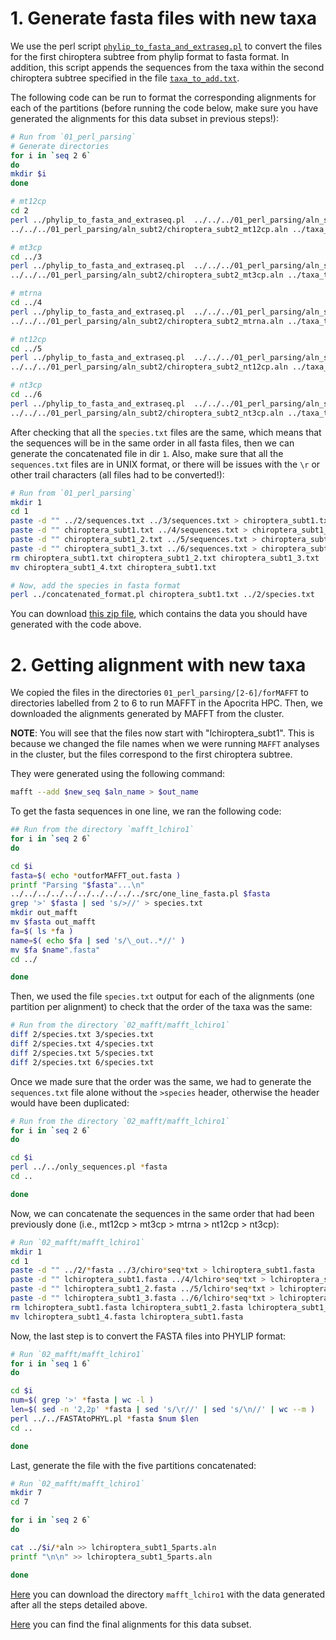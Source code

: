 # 1. Generate fasta files with new taxa
We use the perl script
[`phylip_to_fasta_and_extraseq.pl`](https://github.com/sabifo4/mammals_dating/tree/main/02_SeqBayes_S2/00_Data_filtering/00_data_curation/chiroptera/filter_aln/extra_filtering/02_MAFFT_subt1/01_perl_parsing/phylip_to_fasta_and_extraseq.pl)
to convert the files for the first chiroptera subtree from phylip format to fasta format. In addition, this
script appends the sequences from the taxa within the second chiroptera subtree specified in the file 
[`taxa_to_add.txt`](https://github.com/sabifo4/mammals_dating/tree/main/02_SeqBayes_S2/00_Data_filtering/00_data_curation/chiroptera/filter_aln/extra_filtering/02_MAFFT_subt1/01_perl_parsing/taxa_to_add.txt).

The following code can be run to format the corresponding alignments for each 
of the partitions (before running the code below, make sure you have generated the alignments 
for this data subset in previous steps!):

```sh
# Run from `01_perl_parsing`
# Generate directories
for i in `seq 2 6`
do
mkdir $i 
done 

# mt12cp
cd 2
perl ../phylip_to_fasta_and_extraseq.pl  ../../../01_perl_parsing/aln_subt1/chiroptera_subt1_mt12cp.aln \
../../../01_perl_parsing/aln_subt2/chiroptera_subt2_mt12cp.aln ../taxa_to_add.txt

# mt3cp
cd ../3 
perl ../phylip_to_fasta_and_extraseq.pl  ../../../01_perl_parsing/aln_subt1/chiroptera_subt1_mt3cp.aln \
../../../01_perl_parsing/aln_subt2/chiroptera_subt2_mt3cp.aln ../taxa_to_add.txt

# mtrna
cd ../4
perl ../phylip_to_fasta_and_extraseq.pl  ../../../01_perl_parsing/aln_subt1/chiroptera_subt1_mtrna.aln \
../../../01_perl_parsing/aln_subt2/chiroptera_subt2_mtrna.aln ../taxa_to_add.txt

# nt12cp
cd ../5
perl ../phylip_to_fasta_and_extraseq.pl  ../../../01_perl_parsing/aln_subt1/chiroptera_subt1_nt12cp.aln \
../../../01_perl_parsing/aln_subt2/chiroptera_subt2_nt12cp.aln ../taxa_to_add.txt

# nt3cp
cd ../6
perl ../phylip_to_fasta_and_extraseq.pl  ../../../01_perl_parsing/aln_subt1/chiroptera_subt1_nt3cp.aln \
../../../01_perl_parsing/aln_subt2/chiroptera_subt2_nt3cp.aln ../taxa_to_add.txt
```

After checking that all the `species.txt` files are the same, which means that 
the sequences will be in the same order in all fasta files, then 
we can generate the concatenated file in dir `1`. Also, make sure that all 
the `sequences.txt` files are in UNIX format, or there will be issues with 
the `\r` or other trail characters (all files had to be converted!):

```sh
# Run from `01_perl_parsing`
mkdir 1
cd 1
paste -d "" ../2/sequences.txt ../3/sequences.txt > chiroptera_subt1.txt 
paste -d "" chiroptera_subt1.txt ../4/sequences.txt > chiroptera_subt1_2.txt    
paste -d "" chiroptera_subt1_2.txt ../5/sequences.txt > chiroptera_subt1_3.txt 
paste -d "" chiroptera_subt1_3.txt ../6/sequences.txt > chiroptera_subt1_4.txt
rm chiroptera_subt1.txt chiroptera_subt1_2.txt chiroptera_subt1_3.txt
mv chiroptera_subt1_4.txt chiroptera_subt1.txt

# Now, add the species in fasta format
perl ../concatenated_format.pl chiroptera_subt1.txt ../2/species.txt
```

You can download
[this zip file](https://www.dropbox.com/s/jz79d3lp8cdupcb/SeqBayesS2_filteraln2_chiroptera_02_MAFFT_subt1_01.zip?dl=0), 
which contains the data you should have generated with the code above. 

# 2. Getting alignment with new taxa 
We copied the files in the directories `01_perl_parsing/[2-6]/forMAFFT` to directories 
labelled from 2 to 6 to run MAFFT in the Apocrita HPC.
Then, we downloaded the alignments generated by MAFFT from the cluster.

**NOTE**: You will see that the files now start with "lchiroptera_subt1". This is because 
we changed the file names when we were running `MAFFT` analyses in the cluster, but the 
files correspond to the first chiroptera subtree.

They were generated using the following command:

```sh
mafft --add $new_seq $aln_name > $out_name
```

To get the fasta sequences in one line, we ran the following code:

```sh
## Run from the directory `mafft_lchiro1`
for i in `seq 2 6`
do

cd $i 
fasta=$( echo *outforMAFFT_out.fasta )
printf "Parsing "$fasta"...\n"
../../../../../../../../../../src/one_line_fasta.pl $fasta
grep '>' $fasta | sed 's/>//' > species.txt
mkdir out_mafft 
mv $fasta out_mafft
fa=$( ls *fa )
name=$( echo $fa | sed 's/\_out..*//' )
mv $fa $name".fasta"
cd ../

done
```

Then, we used the file `species.txt` output for each of the alignments (one partition per alignment) to check 
that the order of the taxa was the same:

```sh
# Run from the directory `02_mafft/mafft_lchiro1`
diff 2/species.txt 3/species.txt 
diff 2/species.txt 4/species.txt 
diff 2/species.txt 5/species.txt 
diff 2/species.txt 6/species.txt 
```

Once we made sure that the order was the same,
we had to generate the `sequences.txt` file alone without the `>species` header, otherwise the header 
would have been duplicated:

```sh
# Run from the directory `02_mafft/mafft_lchiro1`
for i in `seq 2 6`
do 

cd $i 
perl ../../only_sequences.pl *fasta
cd ..

done
```

Now, we can concatenate the sequences in the same order that had been previously done 
(i.e., mt12cp > mt3cp > mtrna > nt12cp > nt3cp):

```sh
# Run `02_mafft/mafft_lchiro1`
mkdir 1
cd 1
paste -d "" ../2/*fasta ../3/chiro*seq*txt > lchiroptera_subt1.fasta 
paste -d "" lchiroptera_subt1.fasta ../4/lchiro*seq*txt > lchiroptera_subt1_2.fasta 
paste -d "" lchiroptera_subt1_2.fasta ../5/lchiro*seq*txt > lchiroptera_subt1_3.fasta 
paste -d "" lchiroptera_subt1_3.fasta ../6/lchiro*seq*txt > lchiroptera_subt1_4.fasta
rm lchiroptera_subt1.fasta lchiroptera_subt1_2.fasta lchiroptera_subt1_3.fasta
mv lchiroptera_subt1_4.fasta lchiroptera_subt1.fasta
```

Now, the last step is to convert the FASTA files into PHYLIP format:

```sh
# Run `02_mafft/mafft_lchiro1`
for i in `seq 1 6`
do 

cd $i
num=$( grep '>' *fasta | wc -l )
len=$( sed -n '2,2p' *fasta | sed 's/\r//' | sed 's/\n//' | wc --m )
perl ../../FASTAtoPHYL.pl *fasta $num $len 
cd ..

done
```

Last, generate the file with the five partitions concatenated:

```sh
# Run `02_mafft/mafft_lchiro1`
mkdir 7 
cd 7 

for i in `seq 2 6`
do 

cat ../$i/*aln >> lchiroptera_subt1_5parts.aln
printf "\n\n" >> lchiroptera_subt1_5parts.aln

done 
```

[Here](https://www.dropbox.com/s/go4vx9y5ja6g5fo/SeqBayesS2_filteraln2_chiroptera_02_MAFFT_subt1_02.zip?dl=0)
you can download the directory `mafft_lchiro1` with the data generated after 
all the steps detailed above.

[Here](https://www.dropbox.com/s/h5mqaqd8tabkww8/SeqBayesS2_Raln_chiroptera_subt1.zip?dl=0) 
you can find the final alignments for this data subset.